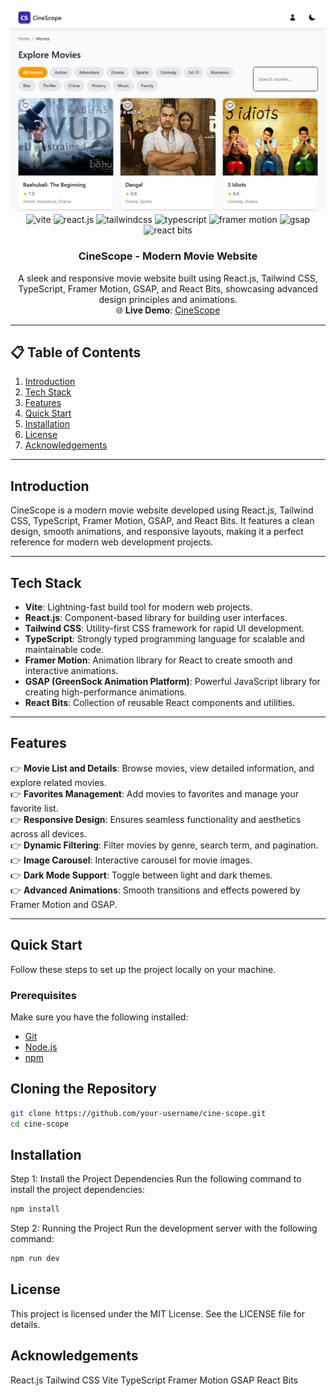 <div align="center">
  <br />
  <img src="public/Output.png" alt="Project Banner">
  <br />

  <div>
    <img src="https://img.shields.io/badge/-Vite-black?style=for-the-badge&logoColor=white&logo=vite&color=646CFF" alt="vite" />
    <img src="https://img.shields.io/badge/-React_JS-black?style=for-the-badge&logoColor=white&logo=react&color=61DAFB" alt="react.js" />
    <img src="https://img.shields.io/badge/-Tailwind_CSS-black?style=for-the-badge&logoColor=white&logo=tailwindcss&color=06B6D4" alt="tailwindcss" />
    <img src="https://img.shields.io/badge/-TypeScript-black?style=for-the-badge&logoColor=white&logo=typescript&color=3178C6" alt="typescript" />
    <img src="https://img.shields.io/badge/-Framer_Motion-black?style=for-the-badge&logoColor=white&logo=framer&color=0055FF" alt="framer motion" />
    <img src="https://img.shields.io/badge/-GSAP-black?style=for-the-badge&logoColor=white&logo=greensock&color=88CE02" alt="gsap" />
    <img src="https://img.shields.io/badge/-React_Bits-black?style=for-the-badge&logoColor=white&logo=react&color=61DAFB" alt="react bits" />
  </div>

  <h3 align="center">CineScope - Modern Movie Website</h3>

  <div align="center">
    A sleek and responsive movie website built using React.js, Tailwind CSS, TypeScript, Framer Motion, GSAP, and React Bits, showcasing advanced design principles and animations.
  </div>

  <div align="center">
    🌐 <strong>Live Demo</strong>: <a href="https://karthickramalagar.github.io/CineScope/">CineScope</a>
  </div>
</div>

---

## 📋 Table of Contents

1. [Introduction](#introduction)  
2. [Tech Stack](#tech-stack)  
3. [Features](#features)  
4. [Quick Start](#quick-start)  
5. [Installation](#installation)  
6. [License](#license)  
7. [Acknowledgements](#acknowledgements)  

---

## Introduction

CineScope is a modern movie website developed using React.js, Tailwind CSS, TypeScript, Framer Motion, GSAP, and React Bits. It features a clean design, smooth animations, and responsive layouts, making it a perfect reference for modern web development projects.

---

## Tech Stack

- **Vite**: Lightning-fast build tool for modern web projects.  
- **React.js**: Component-based library for building user interfaces.  
- **Tailwind CSS**: Utility-first CSS framework for rapid UI development.  
- **TypeScript**: Strongly typed programming language for scalable and maintainable code.  
- **Framer Motion**: Animation library for React to create smooth and interactive animations.  
- **GSAP (GreenSock Animation Platform)**: Powerful JavaScript library for creating high-performance animations.  
- **React Bits**: Collection of reusable React components and utilities.  

---

## Features

👉 **Movie List and Details**: Browse movies, view detailed information, and explore related movies.  
👉 **Favorites Management**: Add movies to favorites and manage your favorite list.  
👉 **Responsive Design**: Ensures seamless functionality and aesthetics across all devices.  
👉 **Dynamic Filtering**: Filter movies by genre, search term, and pagination.  
👉 **Image Carousel**: Interactive carousel for movie images.  
👉 **Dark Mode Support**: Toggle between light and dark themes.  
👉 **Advanced Animations**: Smooth transitions and effects powered by Framer Motion and GSAP.  

---

## Quick Start

Follow these steps to set up the project locally on your machine.

### Prerequisites

Make sure you have the following installed:

- [Git](https://git-scm.com/)
- [Node.js](https://nodejs.org/en)
- [npm](https://www.npmjs.com/)

## Cloning the Repository

```bash
git clone https://github.com/your-username/cine-scope.git
cd cine-scope
```
##  Installation
Step 1: Install the Project Dependencies
Run the following command to install the project dependencies:
```bash
npm install
```
Step 2: Running the Project
Run the development server with the following command:
```bash
npm run dev
```
##  License
This project is licensed under the MIT License. See the LICENSE file for details.

##  Acknowledgements
React.js
Tailwind CSS
Vite
TypeScript
Framer Motion
GSAP
React Bits
